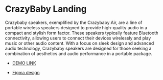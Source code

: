 # CrazyBaby Landing
Crazybaby speakers, exemplified by the Crazybaby Air, are a line of portable wireless speakers designed to provide high-quality audio in a compact and stylish form factor. These speakers typically feature Bluetooth connectivity, allowing users to connect their devices wirelessly and play music or other audio content. With a focus on sleek design and advanced audio technology, Crazybaby speakers are designed for those seeking a combination of aesthetics and audio performance in a portable package.

- [DEMO LINK](https://mykyta01.github.io/CrazyBaby-Speakers/)

- [Figma design](https://www.figma.com/file/Ujp7bCFuvuJlkn8TSbQPSZ/%E2%84%9611-(kickstarter)?node-id=19655%3A33)

